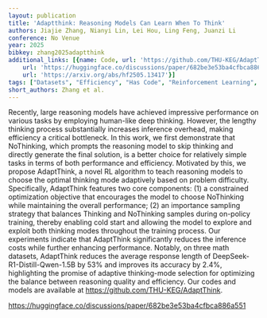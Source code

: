 ```yaml
---
layout: publication
title: 'Adaptthink: Reasoning Models Can Learn When To Think'
authors: Jiajie Zhang, Nianyi Lin, Lei Hou, Ling Feng, Juanzi Li
conference: No Venue
year: 2025
bibkey: zhang2025adaptthink
additional_links: [{name: Code, url: 'https://github.com/THU-KEG/AdaptThink'}, {name: Code,
    url: 'https://huggingface.co/discussions/paper/682be3e53ba4cfbca886a551'}, {name: Paper,
    url: 'https://arxiv.org/abs/hf2505.13417'}]
tags: ["Datasets", "Efficiency", "Has Code", "Reinforcement Learning", "Training Techniques"]
short_authors: Zhang et al.
---
```

Recently, large reasoning models have achieved impressive performance on various tasks by employing human-like deep thinking. However, the lengthy thinking process substantially increases inference overhead, making efficiency a critical bottleneck. In this work, we first demonstrate that NoThinking, which prompts the reasoning model to skip thinking and directly generate the final solution, is a better choice for relatively simple tasks in terms of both performance and efficiency. Motivated by this, we propose AdaptThink, a novel RL algorithm to teach reasoning models to choose the optimal thinking mode adaptively based on problem difficulty. Specifically, AdaptThink features two core components: (1) a constrained optimization objective that encourages the model to choose NoThinking while maintaining the overall performance; (2) an importance sampling strategy that balances Thinking and NoThinking samples during on-policy training, thereby enabling cold start and allowing the model to explore and exploit both thinking modes throughout the training process. Our experiments indicate that AdaptThink significantly reduces the inference costs while further enhancing performance. Notably, on three math datasets, AdaptThink reduces the average response length of DeepSeek-R1-Distill-Qwen-1.5B by 53% and improves its accuracy by 2.4%, highlighting the promise of adaptive thinking-mode selection for optimizing the balance between reasoning quality and efficiency. Our codes and models are available at https://github.com/THU-KEG/AdaptThink.

https://huggingface.co/discussions/paper/682be3e53ba4cfbca886a551